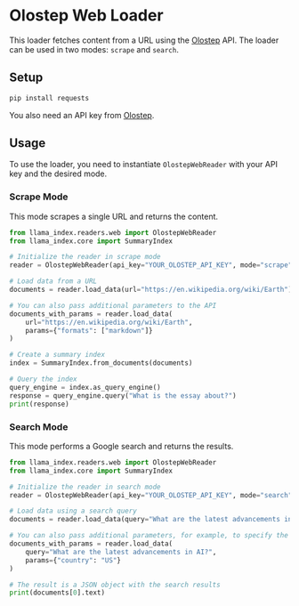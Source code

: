 # Olostep Web Loader

This loader fetches content from a URL using the [Olostep](https://www.olostep.com) API. The loader can be used in two modes: `scrape` and `search`.

## Setup

```bash
pip install requests
```

You also need an API key from [Olostep](https://www.olostep.com).

## Usage

To use the loader, you need to instantiate `OlostepWebReader` with your API key and the desired mode.

### Scrape Mode

This mode scrapes a single URL and returns the content.

```python
from llama_index.readers.web import OlostepWebReader
from llama_index.core import SummaryIndex

# Initialize the reader in scrape mode
reader = OlostepWebReader(api_key="YOUR_OLOSTEP_API_KEY", mode="scrape")

# Load data from a URL
documents = reader.load_data(url="https://en.wikipedia.org/wiki/Earth")

# You can also pass additional parameters to the API
documents_with_params = reader.load_data(
    url="https://en.wikipedia.org/wiki/Earth",
    params={"formats": ["markdown"]}
)

# Create a summary index
index = SummaryIndex.from_documents(documents)

# Query the index
query_engine = index.as_query_engine()
response = query_engine.query("What is the essay about?")
print(response)
```

### Search Mode

This mode performs a Google search and returns the results.

```python
from llama_index.readers.web import OlostepWebReader
from llama_index.core import SummaryIndex

# Initialize the reader in search mode
reader = OlostepWebReader(api_key="YOUR_OLOSTEP_API_KEY", mode="search")

# Load data using a search query
documents = reader.load_data(query="What are the latest advancements in AI?")

# You can also pass additional parameters, for example, to specify the country for the search
documents_with_params = reader.load_data(
    query="What are the latest advancements in AI?",
    params={"country": "US"}
)

# The result is a JSON object with the search results
print(documents[0].text)
```
